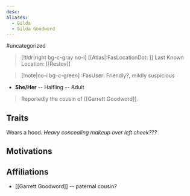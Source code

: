 ```yaml
---
desc:
aliases:
  - Gilda
  - Gilda Goodword
---
```

#uncategorized
>[!tldr|right bg-c-gray no-i] [[Atlas|:FasLocationDot: ]] Last Known Location: [[Restov]]

>[!note|no-i bg-c-green] :FasUser: Friendly?, mildly suspicious

- **She/Her** -- Halfling -- Adult

>Reportedly the cousin of [[Garrett Goodword]].

## Traits
Wears a hood. *Heavy concealing makeup over left cheek???*

## Motivations


## Affiliations
- [[Garrett Goodword]] -- paternal cousin?